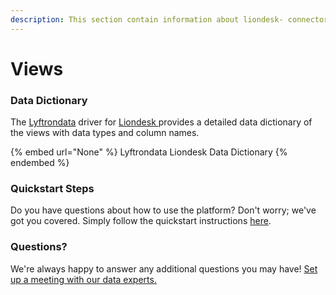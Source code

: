 ```yaml
---
description: This section contain information about liondesk- connector views information
---
```


# Views

### Data Dictionary

The [Lyftrondata](https://www.lyftrondata.com/) driver for [Liondesk ](None/)[ ](https://www.lyftrondata.com/integration/liondesk-/)provides a detailed data dictionary of the views with data types and column names.

{% embed url="None" %}
Lyftrondata Liondesk  Data Dictionary
{% endembed %}

### Quickstart Steps

Do you have questions about how to use the platform? Don't worry; we've got you covered. Simply follow the quickstart instructions [here](../README.md).

### Questions? <a href="#questions" id="questions"></a>

We're always happy to answer any additional questions you may have! [Set up a meeting with our data experts.](https://www.lyftrondata.com/book-a-meeting/)


